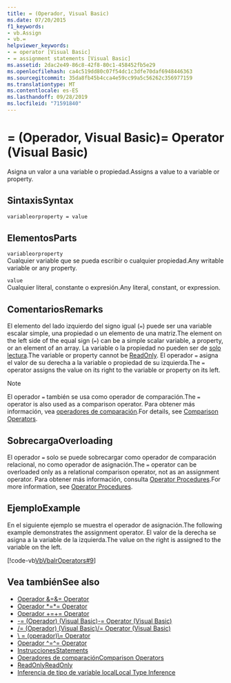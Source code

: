 ```yaml
---
title: = (Operador, Visual Basic)
ms.date: 07/20/2015
f1_keywords:
- vb.Assign
- vb.=
helpviewer_keywords:
- = operator [Visual Basic]
- = assignment statements [Visual Basic]
ms.assetid: 2dac2e49-86c8-42f8-80c1-458452fb5e29
ms.openlocfilehash: ca4c519dd80c07f54dc1c3dfe70daf6948446363
ms.sourcegitcommit: 35da8fb45b4cca4e59cc99a5c56262c356977159
ms.translationtype: MT
ms.contentlocale: es-ES
ms.lasthandoff: 09/28/2019
ms.locfileid: "71591840"
---
```

# <a name="-operator-visual-basic"></a><span data-ttu-id="ba21f-102">= (Operador, Visual Basic)</span><span class="sxs-lookup"><span data-stu-id="ba21f-102">= Operator (Visual Basic)</span></span>
<span data-ttu-id="ba21f-103">Asigna un valor a una variable o propiedad.</span><span class="sxs-lookup"><span data-stu-id="ba21f-103">Assigns a value to a variable or property.</span></span>  
  
## <a name="syntax"></a><span data-ttu-id="ba21f-104">Sintaxis</span><span class="sxs-lookup"><span data-stu-id="ba21f-104">Syntax</span></span>  
  
```vb  
variableorproperty = value  
```  
  
## <a name="parts"></a><span data-ttu-id="ba21f-105">Elementos</span><span class="sxs-lookup"><span data-stu-id="ba21f-105">Parts</span></span>  
 `variableorproperty`  
 <span data-ttu-id="ba21f-106">Cualquier variable que se pueda escribir o cualquier propiedad.</span><span class="sxs-lookup"><span data-stu-id="ba21f-106">Any writable variable or any property.</span></span>  
  
 `value`  
 <span data-ttu-id="ba21f-107">Cualquier literal, constante o expresión.</span><span class="sxs-lookup"><span data-stu-id="ba21f-107">Any literal, constant, or expression.</span></span>  
  
## <a name="remarks"></a><span data-ttu-id="ba21f-108">Comentarios</span><span class="sxs-lookup"><span data-stu-id="ba21f-108">Remarks</span></span>  
 <span data-ttu-id="ba21f-109">El elemento del lado izquierdo del signo igual (`=`) puede ser una variable escalar simple, una propiedad o un elemento de una matriz.</span><span class="sxs-lookup"><span data-stu-id="ba21f-109">The element on the left side of the equal sign (`=`) can be a simple scalar variable, a property, or an element of an array.</span></span> <span data-ttu-id="ba21f-110">La variable o la propiedad no pueden ser de [solo lectura](../../../visual-basic/language-reference/modifiers/readonly.md).</span><span class="sxs-lookup"><span data-stu-id="ba21f-110">The variable or property cannot be [ReadOnly](../../../visual-basic/language-reference/modifiers/readonly.md).</span></span> <span data-ttu-id="ba21f-111">El operador `=` asigna el valor de su derecha a la variable o propiedad de su izquierda.</span><span class="sxs-lookup"><span data-stu-id="ba21f-111">The `=` operator assigns the value on its right to the variable or property on its left.</span></span>  
  
> [!NOTE]
> <span data-ttu-id="ba21f-112">El operador `=` también se usa como operador de comparación.</span><span class="sxs-lookup"><span data-stu-id="ba21f-112">The `=` operator is also used as a comparison operator.</span></span> <span data-ttu-id="ba21f-113">Para obtener más información, vea [operadores de comparación](../../../visual-basic/language-reference/operators/comparison-operators.md).</span><span class="sxs-lookup"><span data-stu-id="ba21f-113">For details, see [Comparison Operators](../../../visual-basic/language-reference/operators/comparison-operators.md).</span></span>  
  
## <a name="overloading"></a><span data-ttu-id="ba21f-114">Sobrecarga</span><span class="sxs-lookup"><span data-stu-id="ba21f-114">Overloading</span></span>  
 <span data-ttu-id="ba21f-115">El operador `=` solo se puede sobrecargar como operador de comparación relacional, no como operador de asignación.</span><span class="sxs-lookup"><span data-stu-id="ba21f-115">The `=` operator can be overloaded only as a relational comparison operator, not as an assignment operator.</span></span> <span data-ttu-id="ba21f-116">Para obtener más información, consulta [Operator Procedures](../../../visual-basic/programming-guide/language-features/procedures/operator-procedures.md).</span><span class="sxs-lookup"><span data-stu-id="ba21f-116">For more information, see [Operator Procedures](../../../visual-basic/programming-guide/language-features/procedures/operator-procedures.md).</span></span>  
  
## <a name="example"></a><span data-ttu-id="ba21f-117">Ejemplo</span><span class="sxs-lookup"><span data-stu-id="ba21f-117">Example</span></span>  
 <span data-ttu-id="ba21f-118">En el siguiente ejemplo se muestra el operador de asignación.</span><span class="sxs-lookup"><span data-stu-id="ba21f-118">The following example demonstrates the assignment operator.</span></span> <span data-ttu-id="ba21f-119">El valor de la derecha se asigna a la variable de la izquierda.</span><span class="sxs-lookup"><span data-stu-id="ba21f-119">The value on the right is assigned to the variable on the left.</span></span>  
  
 [!code-vb[VbVbalrOperators#9](~/samples/snippets/visualbasic/VS_Snippets_VBCSharp/VbVbalrOperators/VB/Class1.vb#9)]  
  
## <a name="see-also"></a><span data-ttu-id="ba21f-120">Vea también</span><span class="sxs-lookup"><span data-stu-id="ba21f-120">See also</span></span>

- [<span data-ttu-id="ba21f-121">Operador &=</span><span class="sxs-lookup"><span data-stu-id="ba21f-121">&= Operator</span></span>](../../../visual-basic/language-reference/operators/and-assignment-operator.md)
- [<span data-ttu-id="ba21f-122">Operador \*=</span><span class="sxs-lookup"><span data-stu-id="ba21f-122">\*= Operator</span></span>](../../../visual-basic/language-reference/operators/multiplication-assignment-operator.md)
- [<span data-ttu-id="ba21f-123">Operador +=</span><span class="sxs-lookup"><span data-stu-id="ba21f-123">+= Operator</span></span>](../../../visual-basic/language-reference/operators/addition-assignment-operator.md)
- [<span data-ttu-id="ba21f-124">-= (Operador) (Visual Basic)</span><span class="sxs-lookup"><span data-stu-id="ba21f-124">-= Operator (Visual Basic)</span></span>](../../../visual-basic/language-reference/operators/subtraction-assignment-operator.md)
- [<span data-ttu-id="ba21f-125">/= (Operador) (Visual Basic)</span><span class="sxs-lookup"><span data-stu-id="ba21f-125">/= Operator (Visual Basic)</span></span>](../../../visual-basic/language-reference/operators/floating-point-division-assignment-operator.md)
- [<span data-ttu-id="ba21f-126">\\ = (operador)</span><span class="sxs-lookup"><span data-stu-id="ba21f-126">\\= Operator</span></span>](../../../visual-basic/language-reference/operators/integer-division-assignment-operator.md)
- [<span data-ttu-id="ba21f-127">Operador ^=</span><span class="sxs-lookup"><span data-stu-id="ba21f-127">^= Operator</span></span>](../../../visual-basic/language-reference/operators/exponentiation-assignment-operator.md)
- [<span data-ttu-id="ba21f-128">Instrucciones</span><span class="sxs-lookup"><span data-stu-id="ba21f-128">Statements</span></span>](../../../visual-basic/programming-guide/language-features/statements.md)
- [<span data-ttu-id="ba21f-129">Operadores de comparación</span><span class="sxs-lookup"><span data-stu-id="ba21f-129">Comparison Operators</span></span>](../../../visual-basic/language-reference/operators/comparison-operators.md)
- [<span data-ttu-id="ba21f-130">ReadOnly</span><span class="sxs-lookup"><span data-stu-id="ba21f-130">ReadOnly</span></span>](../../../visual-basic/language-reference/modifiers/readonly.md)
- [<span data-ttu-id="ba21f-131">Inferencia de tipo de variable local</span><span class="sxs-lookup"><span data-stu-id="ba21f-131">Local Type Inference</span></span>](../../../visual-basic/programming-guide/language-features/variables/local-type-inference.md)
